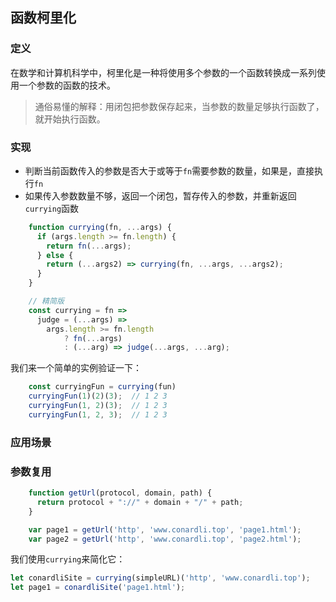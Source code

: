 ## 函数柯里化

### 定义

在数学和计算机科学中，柯里化是一种将使用多个参数的一个函数转换成一系列使用一个参数的函数的技术。

> 通俗易懂的解释：用闭包把参数保存起来，当参数的数量足够执行函数了，就开始执行函数。


### 实现

- 判断当前函数传入的参数是否大于或等于`fn`需要参数的数量，如果是，直接执行`fn`
- 如果传入参数数量不够，返回一个闭包，暂存传入的参数，并重新返回`currying`函数

```js
    function currying(fn, ...args) {
      if (args.length >= fn.length) {
        return fn(...args);
      } else {
        return (...args2) => currying(fn, ...args, ...args2);
      }
    }

    // 精简版
    const currying = fn =>
      judge = (...args) =>
        args.length >= fn.length
            ? fn(...args)
            : (...arg) => judge(...args, ...arg);
```

我们来一个简单的实例验证一下：

```js
    const curryingFun = currying(fun)
    curryingFun(1)(2)(3);  // 1 2 3 
    curryingFun(1, 2)(3);  // 1 2 3 
    curryingFun(1, 2, 3);  // 1 2 3 
```

### 应用场景

### 参数复用

```js
    function getUrl(protocol, domain, path) {
      return protocol + "://" + domain + "/" + path;
    }

    var page1 = getUrl('http', 'www.conardli.top', 'page1.html');
    var page2 = getUrl('http', 'www.conardli.top', 'page2.html');
```

我们使用`currying`来简化它：

```js
let conardliSite = currying(simpleURL)('http', 'www.conardli.top');
let page1 = conardliSite('page1.html');    
```
